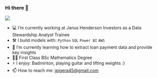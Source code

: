 ### Hi there 👋

[<img src="https://img.shields.io/badge/linkedin-%230077B5.svg?&style=for-the-badge&logo=linkedin&logoColor=white" />](https://www.linkedin.com/in/julian-pigera/)

- :computer: I’m currently working at Janus Henderson Investors as a Data Stewardship Analyst Trainee
- :hammer_and_wrench: I build models with: `Python` `SQL` `Power BI` `AWS`
-  🌱 I’m currently learning how to extract loan payment data and provide key insights
- :student: First Class BSc Mathematics Degree
- ⚡ I enjoy: Badminton, playing guitar and lifting weights :) 
- 📫 How to reach me: jpigera45@gmail.com
